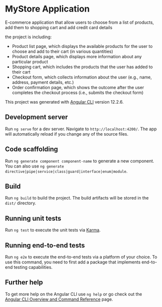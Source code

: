
# MyStore Application

E-commerce application that allow users to choose from a list of products, add them to shopping cart and add credit card details 



the project is including:
* Product list page, which displays the available products for the user to choose and add to their cart (in various quantities)
* Product details page, which displays more information about any particular product
* Shopping cart, which includes the products that the user has added to their cart
* Checkout form, which collects information about the user (e.g., name, address, payment details, etc.)
* Order confirmation page, which shows the outcome after the user completes the checkout process (i.e., submits the checkout form)

This project was generated with [Angular CLI](https://github.com/angular/angular-cli) version 12.2.6.

## Development server

Run `ng serve` for a dev server. Navigate to `http://localhost:4200/`. The app will automatically reload if you change any of the source files.

## Code scaffolding

Run `ng generate component component-name` to generate a new component. You can also use `ng generate directive|pipe|service|class|guard|interface|enum|module`.

## Build

Run `ng build` to build the project. The build artifacts will be stored in the `dist/` directory.

## Running unit tests

Run `ng test` to execute the unit tests via [Karma](https://karma-runner.github.io).

## Running end-to-end tests

Run `ng e2e` to execute the end-to-end tests via a platform of your choice. To use this command, you need to first add a package that implements end-to-end testing capabilities.

## Further help

To get more help on the Angular CLI use `ng help` or go check out the [Angular CLI Overview and Command Reference](https://angular.io/cli) page.
